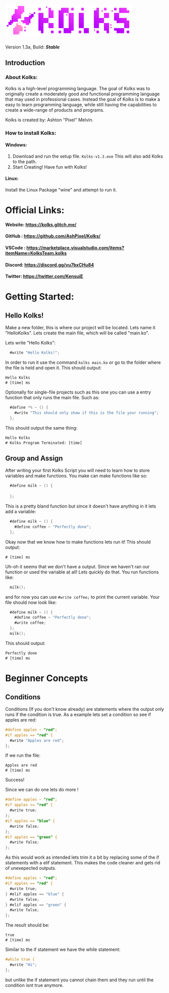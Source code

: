 # ![Kolks Logo](/kolks_full.png "Kolks Logo")

Version 1.3a, Build: ***Stable***

## Introduction
### About Kolks:
Kolks is a high-level programming language. The goal of Kolks was to originally create a moderately good and functional programming language that may used in professional cases. Instead the goal of Kolks is to make a easy to learn programming language, while still having the capabilities to create a wide-range of products and programs.

Kolks is created by: Ashton "Pixel" Melvin.

### How to install Kolks:
#### Windows:
1. Download and run the setup file. ``Kolks-v1.3.exe`` This will also add Kolks to the path.  
2. Start Creating! Have fun with Kolks!

#### Linux:
Install the Linux Package "wine" and attempt to run it.

# Official Links:
#### Website: https://kolks.glitch.me/
#### GitHub : https://github.com/AshPixel/Kolks/
#### VSCode : https://marketplace.visualstudio.com/items?itemName=KolksTeam.kolks
#### Discord: https://discord.gg/vu7bxCHu84
#### Twitter: https://twitter.com/KensuiE

# Getting Started:
## Hello Kolks!
Make a new folder, this is where our project will be located. Lets name it "HelloKolks". Lets create the main file, which will be called "main.ko".

Lets write "Hello Kolks":
```objectivec
  #write "Hello Kolks!";
```
In order to run it use the command `kolks main.ko`
or go to the folder where the file is held and open it.
This should output:
```log
Hello Kolks
# [time] ms
```

Optionally for single-file projects such as this one you can use a entry function that only runs the main file. Such as:
```objectivec
  #define *% ~ () {
    #write "This should only show if this is the file your running";
  };
```

This should output the same thing:
```log
Hello Kolks
# Kolks Program Terminated: [time]
```

## Group and Assign
After writing your first Kolks Script you will need to learn how to store variables and make functions.
You make can make functions like so:
```objectivec
  #define milk ~ () {
    
  };
```

This is a pretty bland function but since it doesn't have anything in it lets add a variable:
```objectivec
  #define milk ~ () {
    #define coffee ~ "Perfectly done";
  };
```

Okay now that we know how to make functions lets run it!
This should output:
```log
# [time] ms
```

Uh-oh it seems that we don't have a output.
Since we haven't ran our function or used the variable at all! Lets quickly do that.
You run functions like:
```objectivec
  milk();
```

and for now you can use `#write coffee;` to print the current variable.
Your file should now look like:
```objectivec
  #define milk ~ () {
    #define coffee ~ "Perfectly done";
    #write coffee;
  };
  milk();
```
This should output:
```log
Perfectly done
# [time] ms
```
# Beginner Concepts
## Conditions
Conditions (If you don't know already) are statements where the output only runs if the condition is true.
As a example lets set a condition so see if apples are red:
```objectivec
#define apples ~ "red";
#if apples == "red" {
  #write "Apples are red";
};
``` 
If we run the file:
```log
Apples are red
# [time] ms
```
Success!

Since we can do one lets do more ! 
```objectivec
#define apples ~ "red";
#if apples == "red" {
  #write true;
};
#if apples == "blue" {
  #write false;
};
#if apples == "green" {
  #write false;
};
```

As this would work as intended lets trim it a bit by replacing some of the if statements with a elif statement.
This makes the code cleaner and gets rid of unexepected outputs.

```objectivec
#define apples ~ "red";
#if apples == "red" {
  #write true;
} #elif apples == "blue" {
  #write false;
} #elif apples == "green" {
  #write false;
};
```

The result should be:
```log
true
# [time] ms
```

Similar to the if statement we have the while statement:
```objectivec
#while true {
  #write "Hi";
};
```
but unlike the if statement you cannot chain them and they run until the condition isnt true anymore.
